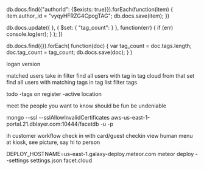db.docs.find({"authorId": {$exists: true}}).forEach(function(item)
{
        item.author_id = "vyqyHFRZG4CpogTAG";
        db.docs.save(item);
})


db.docs.update({
            }, {
                $set: {
                    "tag_count": 
                }
            },
            function(err) {
                if (err) console.log(err);
            }
        );
    })


db.docs.find({}).forEach(
    function(doc) {
        var tag_count = doc.tags.length;
        doc.tag_count = tag_count;
        db.docs.save(doc);
    }
)


<!--autocomplete add tag to doc-->
<!--bookmarks-->
<!--cancel edit option-->
<!--shareable address-->
<!--me button-->

logan version
<!--generate cloud after update-->
matched users
take in filter
find all users with tag in tag cloud
from that set find all users with matching tags in tag list
filter tags 

todo
-tags on register
-active location


meet the people you want to know
should be fun
be undeniable



mongo --ssl --sslAllowInvalidCertificates aws-us-east-1-portal.21.dblayer.com:10444/facetdb -u <user> -p<password>


ih customer workflow
    check in with card/guest checkin
    view human menu at kiosk, see picture, say hi to person
    
    
DEPLOY_HOSTNAME=us-east-1.galaxy-deploy.meteor.com meteor deploy --settings settings.json facet.cloud